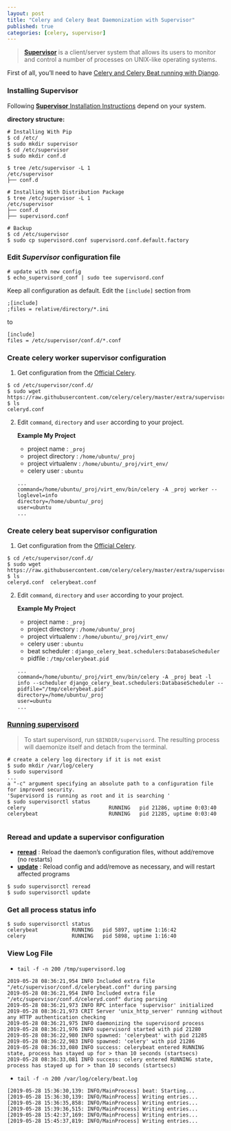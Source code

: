```yaml
---
layout: post
title: "Celery and Celery Beat Daemonization with Supervisor"
published: true
categories: [celery, supervisor]
---
```


> **[Supervisor](http://supervisord.org/index.html)** is a client/server system that allows its users to monitor and control a number of processes on UNIX-like operating systems.

First of all, you’ll need to have [Celery and Celery Beat running with Django](https://docs.celeryproject.org/en/latest/django/first-steps-with-django.html).

### Installing Supervisor
Following [**Supervisor** Installation Instructions](http://supervisord.org/installing.html) depend on your system.

**directory structure:**

```shell
# Installing With Pip
$ cd /etc/
$ sudo mkdir supervisor
$ cd /etc/supervisor
$ sudo mkdir conf.d

$ tree /etc/supervisor -L 1
/etc/supervisor
├── conf.d
```

```shell
# Installing With Distribution Package
$ tree /etc/supervisor -L 1
/etc/supervisor
├── conf.d
├── supervisord.conf

# Backup
$ cd /etc/supervisor
$ sudo cp supervisord.conf supervisord.conf.default.factory
```

### Edit ***Supervisor*** configuration file
```shell
# update with new config
$ echo_supervisord_conf | sudo tee supervisord.conf
```
Keep all configuration as default. Edit the `[include]` section from
```shell
;[include]
;files = relative/directory/*.ini
```
to
```shell
[include]
files = /etc/supervisor/conf.d/*.conf
```

### Create celery worker supervisor configuration
1. Get configuration from the [Official Celery](https://raw.githubusercontent.com/celery/celery/master/extra/supervisord/celeryd.conf).
```shell
$ cd /etc/supervisor/conf.d/
$ sudo wget https://raw.githubusercontent.com/celery/celery/master/extra/supervisord/celeryd.conf
$ ls
celeryd.conf
```
2. Edit `command`, `directory` and `user` according to your project.

    **Example My Project**
    * project name : `_proj`
    * project directory : `/home/ubuntu/_proj`
    * project virtualenv : `/home/ubuntu/_proj/virt_env/`
    * celery user : `ubuntu`

    ```
    ...
    command=/home/ubuntu/_proj/virt_env/bin/celery -A _proj worker --loglevel=info
    directory=/home/ubuntu/_proj
    user=ubuntu
    ...
    ```

### Create celery beat supervisor configuration
1. Get configuration from the [Official Celery](https://raw.githubusercontent.com/celery/celery/master/extra/supervisord/celerybeat.conf).
```shell
$ cd /etc/supervisor/conf.d/
$ sudo wget https://raw.githubusercontent.com/celery/celery/master/extra/supervisord/celerybeat.conf
$ ls
celeryd.conf  celerybeat.conf
```
2. Edit `command`, `directory` and `user` according to your project.

    **Example My Project**
    * project name : `_proj`
    * project directory : `/home/ubuntu/_proj`
    * project virtualenv : `/home/ubuntu/_proj/virt_env/`
    * celery user : `ubuntu`
    * beat scheduler : `django_celery_beat.schedulers:DatabaseScheduler`
    * pidfile : `/tmp/celerybeat.pid`


    ```
    ...
    command=/home/ubuntu/_proj/virt_env/bin/celery -A _proj beat -l info --scheduler django_celery_beat.schedulers:DatabaseScheduler --pidfile="/tmp/celerybeat.pid"
    directory=/home/ubuntu/_proj
    user=ubuntu
    ...
    ```

### [Running supervisord](http://supervisord.org/running.html#running-supervisord)
> To start supervisord, run `$BINDIR/supervisord`. The resulting process will daemonize itself and detach from the terminal.

```shell
# create a celery log directory if it is not exist
$ sudo mkdir /var/log/celery
$ sudo supervisord
...
a "-c" argument specifying an absolute path to a configuration file for improved security.
'Supervisord is running as root and it is searching '
$ sudo supervisorctl status
celery                           RUNNING   pid 21286, uptime 0:03:40
celerybeat                       RUNNING   pid 21285, uptime 0:03:40


```


### Reread and update a supervisor configuration
* **[reread](http://supervisord.org/running.html)** : Reload the daemon’s configuration files, without add/remove (no restarts)
* **[update](http://supervisord.org/running.html)** : Reload config and add/remove as necessary, and will restart affected programs

```shell
$ sudo supervisorctl reread
$ sudo supervisorctl update
```

### Get all process status info
```
$ sudo supervisorctl status
celerybeat           RUNNING   pid 5897, uptime 1:16:42
celery               RUNNING   pid 5898, uptime 1:16:40
```

### View Log File

* `tail -f -n 200 /tmp/supervisord.log`

```shell
2019-05-28 08:36:21,954 INFO Included extra file "/etc/supervisor/conf.d/celerybeat.conf" during parsing
2019-05-28 08:36:21,954 INFO Included extra file "/etc/supervisor/conf.d/celeryd.conf" during parsing
2019-05-28 08:36:21,973 INFO RPC interface 'supervisor' initialized
2019-05-28 08:36:21,973 CRIT Server 'unix_http_server' running without any HTTP authentication checking
2019-05-28 08:36:21,975 INFO daemonizing the supervisord process
2019-05-28 08:36:21,976 INFO supervisord started with pid 21280
2019-05-28 08:36:22,980 INFO spawned: 'celerybeat' with pid 21285
2019-05-28 08:36:22,983 INFO spawned: 'celery' with pid 21286
2019-05-28 08:36:33,080 INFO success: celerybeat entered RUNNING state, process has stayed up for > than 10 seconds (startsecs)
2019-05-28 08:36:33,081 INFO success: celery entered RUNNING state, process has stayed up for > than 10 seconds (startsecs)
```

* `tail -f -n 200 /var/log/celery/beat.log`

```shell
[2019-05-28 15:36:30,139: INFO/MainProcess] beat: Starting...
[2019-05-28 15:36:30,139: INFO/MainProcess] Writing entries...
[2019-05-28 15:36:35,858: INFO/MainProcess] Writing entries...
[2019-05-28 15:39:36,515: INFO/MainProcess] Writing entries...
[2019-05-28 15:42:37,169: INFO/MainProcess] Writing entries...
[2019-05-28 15:45:37,819: INFO/MainProcess] Writing entries...
```
